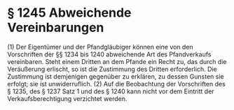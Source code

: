 # § 1245 Abweichende Vereinbarungen
(1) Der Eigentümer und der Pfandgläubiger können eine von den Vorschriften der §§ 1234 bis 1240 abweichende Art des Pfandverkaufs vereinbaren. Steht einem Dritten an dem Pfande ein Recht zu, das durch die Veräußerung erlischt, so ist die Zustimmung des Dritten erforderlich. Die Zustimmung ist demjenigen gegenüber zu erklären, zu dessen Gunsten sie erfolgt; sie ist unwiderruflich.
(2) Auf die Beobachtung der Vorschriften des § 1235, des § 1237 Satz 1 und des § 1240 kann nicht vor dem Eintritt der Verkaufsberechtigung verzichtet werden.
